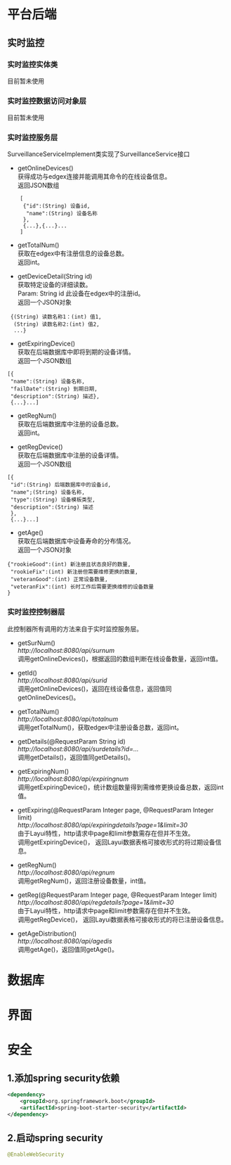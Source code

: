 # 平台后端

## 实时监控
### 实时监控实体类
目前暂未使用
### 实时监控数据访问对象层
目前暂未使用
### 实时监控服务层  
SurveillanceServiceImplement类实现了SurveillanceService接口
+ getOnlineDevices()  
获得成功与edgex连接并能调用其命令的在线设备信息。  
返回JSON数组  
```
    [
     {"id":(String) 设备id,
      "name":(String) 设备名称
     },
     {...},{...}...
    ]
```
    
+ getTotalNum()  
获取在edgex中有注册信息的设备总数。  
返回int。

+ getDeviceDetail(String id)  
获取特定设备的详细读数。  
Param: String id 此设备在edgex中的注册id。  
返回一个JSON对象   
```
 {(String) 读数名称1：(int) 值1,
  (String) 读数名称2:(int) 值2,
  ...}
```

+ getExpiringDevice()  
获取在后端数据库中即将到期的设备详情。  
返回一个JSON数组  
```
[{
 "name":(String) 设备名称,
 "failDate":(String) 到期日期,
 "description":(String) 描述},
 {...}...]
```

+ getRegNum()  
获取在后端数据库中注册的设备总数。  
返回int。

+ getRegDevice()  
获取在后端数据库中注册的设备详情。  
返回一个JSON数组  
```
[{
 "id":(String) 后端数据库中的设备id,
 "name";(String) 设备名称,
 "type":(String) 设备模板类型,
 "description":(String) 描述
 },
 {...}...]
```

+ getAge()  
获取在后端数据库中设备寿命的分布情况。  
返回一个JSON对象  
```
{"rookieGood":(int) 新注册且状态良好的数量,
 "rookieFix":(int) 新注册但需要维修更换的数量,
 "veteranGood":(int) 正常设备数量,
 "veteranFix":(int) 长时工作后需要更换维修的设备数量
}
```
### 实时监控控制器层
此控制器所有调用的方法来自于实时监控服务层。

+ getSurNum()  
*http://localhost:8080/api/surnum*  
调用getOnlineDevices()，根据返回的数组判断在线设备数量，返回int值。

+ getId()  
*http://localhost:8080/api/surid*  
调用getOnlineDevices()，返回在线设备信息，返回值同getOnlineDevices()。

+ getTotalNum()  
*http://localhost:8080/api/totalnum*   
调用getTotalNum()，获取edgex中注册设备总数，返回int。

+ getDetails(@RequestParam String id)  
*http://localhost:8080/api/surdetails?id=...*  
调用getDetails()，返回值同getDetails()。

+ getExpiringNum()  
*http://localhost:8080/api/expiringnum*  
调用getExpiringDevice()，统计数组数量得到需维修更换设备总数，返回int值。

+ getExpiring(@RequestParam Integer page, @RequestParam Integer limit)  
*http://localhost:8080/api/expiringdetails?page=1&limit=30*  
由于Layui特性，http请求中page和limit参数需存在但并不生效。  
调用getExpiringDevice()，
返回Layui数据表格可接收形式的将过期设备信息。

+ getRegNum()  
*http://localhost:8080/api/regnum*  
调用getRegNum()，返回注册设备数量，int值。

+ getReg(@RequestParam Integer page, @RequestParam Integer limit)  
*http://localhost:8080/api/regdetails?page=1&limit=30*  
由于Layui特性，http请求中page和limit参数需存在但并不生效。  
调用getRegDevice()，
返回Layui数据表格可接收形式的将已注册设备信息。

+ getAgeDistribution()  
*http://localhost:8080/api/agedis*  
调用getAge()，返回值同getAge()。  

# 数据库

# 界面

# 安全

## 1.添加spring security依赖

```xml
<dependency>
    <groupId>org.springframework.boot</groupId>
    <artifactId>spring-boot-starter-security</artifactId>
</dependency>
```

## 2.启动spring security

```java
@EnableWebSecurity
```

